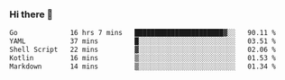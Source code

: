 ### Hi there 👋

<!--
**yeya24/yeya24** is a ✨ _special_ ✨ repository because its `README.md` (this file) appears on your GitHub profile.

Here are some ideas to get you started:

- 🔭 I’m currently working on ...
- 🌱 I’m currently learning ...
- 👯 I’m looking to collaborate on ...
- 🤔 I’m looking for help with ...
- 💬 Ask me about ...
- 📫 How to reach me: ...
- 😄 Pronouns: ...
- ⚡ Fun fact: ...
-->

<!--START_SECTION:waka-->

```txt
Go             16 hrs 7 mins   ██████████████████████▓░░   90.11 %
YAML           37 mins         █░░░░░░░░░░░░░░░░░░░░░░░░   03.51 %
Shell Script   22 mins         ▓░░░░░░░░░░░░░░░░░░░░░░░░   02.06 %
Kotlin         16 mins         ▒░░░░░░░░░░░░░░░░░░░░░░░░   01.53 %
Markdown       14 mins         ▒░░░░░░░░░░░░░░░░░░░░░░░░   01.34 %
```

<!--END_SECTION:waka-->

